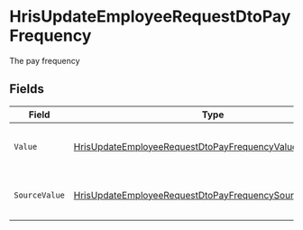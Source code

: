 # HrisUpdateEmployeeRequestDtoPayFrequency

The pay frequency


## Fields

| Field                                                                                                                                           | Type                                                                                                                                            | Required                                                                                                                                        | Description                                                                                                                                     | Example                                                                                                                                         |
| ----------------------------------------------------------------------------------------------------------------------------------------------- | ----------------------------------------------------------------------------------------------------------------------------------------------- | ----------------------------------------------------------------------------------------------------------------------------------------------- | ----------------------------------------------------------------------------------------------------------------------------------------------- | ----------------------------------------------------------------------------------------------------------------------------------------------- |
| `Value`                                                                                                                                         | [HrisUpdateEmployeeRequestDtoPayFrequencyValue](../../Models/Components/HrisUpdateEmployeeRequestDtoPayFrequencyValue.md)                       | :heavy_minus_sign:                                                                                                                              | The pay frequency of the job postings.                                                                                                          | hourly                                                                                                                                          |
| `SourceValue`                                                                                                                                   | [HrisUpdateEmployeeRequestDtoPayFrequencySourceValueUnion](../../Models/Components/HrisUpdateEmployeeRequestDtoPayFrequencySourceValueUnion.md) | :heavy_minus_sign:                                                                                                                              | The source value of the pay frequency.                                                                                                          | Hourly                                                                                                                                          |